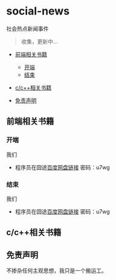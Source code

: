 # social-news
社会热点新闻事件

>收集，更新中...

* [前端相关书籍](#前端相关书籍)
  * [开端](#开端)
  * [结束](#结束)
* [c/c\+\+相关书籍](#cc相关书籍)

* [免责声明](#免责声明)


## 前端相关书籍
   ### 开端
   我们
   - 程序员在囧途[百度网盘链接](https://pan.baidu.com/s/18xEuDHb9tuLSeC5EQ0ZyPQ) 密码：u7wg
   ### 结束
   我们
   - 程序员在囧途[百度网盘链接](https://pan.baidu.com/s/18xEuDHb9tuLSeC5EQ0ZyPQ) 密码：u7wg

## c/c++相关书籍



## 免责声明
不掺杂任何主观思想，我只是一个搬运工。

